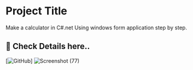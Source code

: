 # Project Title

Make a calculator in C#.net Using windows form application step by step.
## 🔗 Check Details here..
[![GitHub](https://github.com/suraj15122000)]
![Screenshot (77)](https://github.com/user-attachments/assets/084d8470-8d9a-40b4-a697-68dc3f77ba3a)
